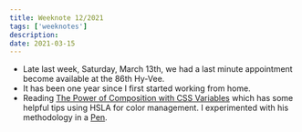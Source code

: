 ```yaml
---
title: Weeknote 12/2021
tags: ['weeknotes']
description: 
date: 2021-03-15
---
```


- Late last week, Saturday, March 13th, we had a last minute appointment become available at the 86th Hy-Vee. 
- It has been one year since I first started working from home. 
- Reading [The Power of Composition with CSS Variables](https://blog.maximeheckel.com/posts/the-power-of-composition-with-css-variables) which has some helpful tips using HSLA for color management. I experimented with his methodology in a [Pen](https://codepen.io/joshcrain/pen/zYoXjaN). 
